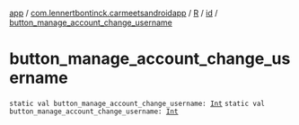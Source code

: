 [app](../../../index.md) / [com.lennertbontinck.carmeetsandroidapp](../../index.md) / [R](../index.md) / [id](index.md) / [button_manage_account_change_username](./button_manage_account_change_username.md)

# button_manage_account_change_username

`static val button_manage_account_change_username: `[`Int`](https://kotlinlang.org/api/latest/jvm/stdlib/kotlin/-int/index.html)
`static val button_manage_account_change_username: `[`Int`](https://kotlinlang.org/api/latest/jvm/stdlib/kotlin/-int/index.html)